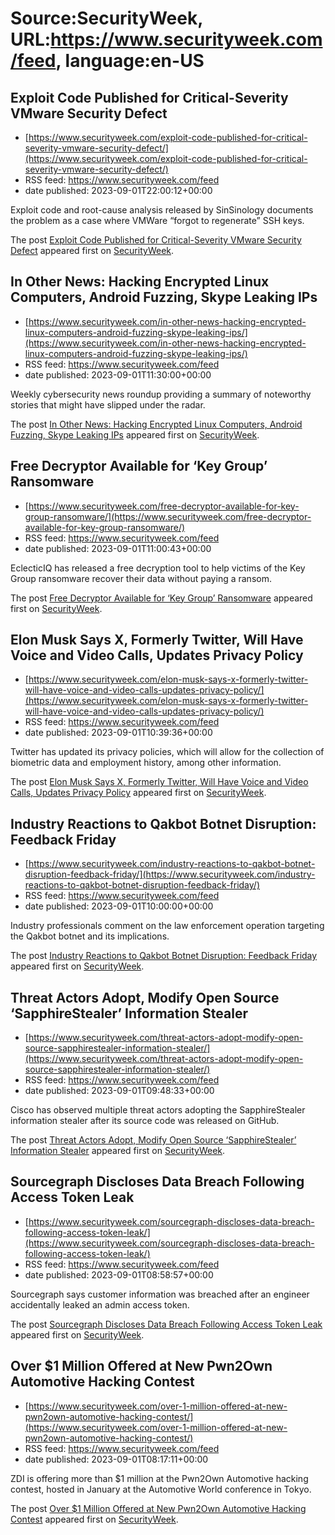 # Source:SecurityWeek, URL:https://www.securityweek.com/feed, language:en-US

## Exploit Code Published for Critical-Severity VMware Security Defect
 - [https://www.securityweek.com/exploit-code-published-for-critical-severity-vmware-security-defect/](https://www.securityweek.com/exploit-code-published-for-critical-severity-vmware-security-defect/)
 - RSS feed: https://www.securityweek.com/feed
 - date published: 2023-09-01T22:00:12+00:00

<p>Exploit code and root-cause analysis released by SinSinology documents the problem as a case where VMWare “forgot to regenerate” SSH keys.</p>
<p>The post <a href="https://www.securityweek.com/exploit-code-published-for-critical-severity-vmware-security-defect/" rel="nofollow">Exploit Code Published for Critical-Severity VMware Security Defect</a> appeared first on <a href="https://www.securityweek.com" rel="nofollow">SecurityWeek</a>.</p>

## In Other News: Hacking Encrypted Linux Computers, Android Fuzzing, Skype Leaking IPs
 - [https://www.securityweek.com/in-other-news-hacking-encrypted-linux-computers-android-fuzzing-skype-leaking-ips/](https://www.securityweek.com/in-other-news-hacking-encrypted-linux-computers-android-fuzzing-skype-leaking-ips/)
 - RSS feed: https://www.securityweek.com/feed
 - date published: 2023-09-01T11:30:00+00:00

<p>Weekly cybersecurity news roundup providing a summary of noteworthy stories that might have slipped under the radar.</p>
<p>The post <a href="https://www.securityweek.com/in-other-news-hacking-encrypted-linux-computers-android-fuzzing-skype-leaking-ips/" rel="nofollow">In Other News: Hacking Encrypted Linux Computers, Android Fuzzing, Skype Leaking IPs</a> appeared first on <a href="https://www.securityweek.com" rel="nofollow">SecurityWeek</a>.</p>

## Free Decryptor Available for ‘Key Group’ Ransomware
 - [https://www.securityweek.com/free-decryptor-available-for-key-group-ransomware/](https://www.securityweek.com/free-decryptor-available-for-key-group-ransomware/)
 - RSS feed: https://www.securityweek.com/feed
 - date published: 2023-09-01T11:00:43+00:00

<p>EclecticIQ has released a free decryption tool to help victims of the Key Group ransomware recover their data without paying a ransom.</p>
<p>The post <a href="https://www.securityweek.com/free-decryptor-available-for-key-group-ransomware/" rel="nofollow">Free Decryptor Available for &#8216;Key Group&#8217; Ransomware</a> appeared first on <a href="https://www.securityweek.com" rel="nofollow">SecurityWeek</a>.</p>

## Elon Musk Says X, Formerly Twitter, Will Have Voice and Video Calls, Updates Privacy Policy
 - [https://www.securityweek.com/elon-musk-says-x-formerly-twitter-will-have-voice-and-video-calls-updates-privacy-policy/](https://www.securityweek.com/elon-musk-says-x-formerly-twitter-will-have-voice-and-video-calls-updates-privacy-policy/)
 - RSS feed: https://www.securityweek.com/feed
 - date published: 2023-09-01T10:39:36+00:00

<p>Twitter has updated its privacy policies, which will allow for the collection of biometric data and employment history, among other information.</p>
<p>The post <a href="https://www.securityweek.com/elon-musk-says-x-formerly-twitter-will-have-voice-and-video-calls-updates-privacy-policy/" rel="nofollow">Elon Musk Says X, Formerly Twitter, Will Have Voice and Video Calls, Updates Privacy Policy</a> appeared first on <a href="https://www.securityweek.com" rel="nofollow">SecurityWeek</a>.</p>

## Industry Reactions to Qakbot Botnet Disruption: Feedback Friday
 - [https://www.securityweek.com/industry-reactions-to-qakbot-botnet-disruption-feedback-friday/](https://www.securityweek.com/industry-reactions-to-qakbot-botnet-disruption-feedback-friday/)
 - RSS feed: https://www.securityweek.com/feed
 - date published: 2023-09-01T10:00:00+00:00

<p>Industry professionals comment on the law enforcement operation targeting the Qakbot botnet and its implications.</p>
<p>The post <a href="https://www.securityweek.com/industry-reactions-to-qakbot-botnet-disruption-feedback-friday/" rel="nofollow">Industry Reactions to Qakbot Botnet Disruption: Feedback Friday</a> appeared first on <a href="https://www.securityweek.com" rel="nofollow">SecurityWeek</a>.</p>

## Threat Actors Adopt, Modify Open Source ‘SapphireStealer’ Information Stealer
 - [https://www.securityweek.com/threat-actors-adopt-modify-open-source-sapphirestealer-information-stealer/](https://www.securityweek.com/threat-actors-adopt-modify-open-source-sapphirestealer-information-stealer/)
 - RSS feed: https://www.securityweek.com/feed
 - date published: 2023-09-01T09:48:33+00:00

<p>Cisco has observed multiple threat actors adopting the SapphireStealer information stealer after its source code was released on GitHub.</p>
<p>The post <a href="https://www.securityweek.com/threat-actors-adopt-modify-open-source-sapphirestealer-information-stealer/" rel="nofollow">Threat Actors Adopt, Modify Open Source &#8216;SapphireStealer&#8217; Information Stealer</a> appeared first on <a href="https://www.securityweek.com" rel="nofollow">SecurityWeek</a>.</p>

## Sourcegraph Discloses Data Breach Following Access Token Leak
 - [https://www.securityweek.com/sourcegraph-discloses-data-breach-following-access-token-leak/](https://www.securityweek.com/sourcegraph-discloses-data-breach-following-access-token-leak/)
 - RSS feed: https://www.securityweek.com/feed
 - date published: 2023-09-01T08:58:57+00:00

<p>Sourcegraph says customer information was breached after an engineer accidentally leaked an admin access token.</p>
<p>The post <a href="https://www.securityweek.com/sourcegraph-discloses-data-breach-following-access-token-leak/" rel="nofollow">Sourcegraph Discloses Data Breach Following Access Token Leak</a> appeared first on <a href="https://www.securityweek.com" rel="nofollow">SecurityWeek</a>.</p>

## Over $1 Million Offered at New Pwn2Own Automotive Hacking Contest
 - [https://www.securityweek.com/over-1-million-offered-at-new-pwn2own-automotive-hacking-contest/](https://www.securityweek.com/over-1-million-offered-at-new-pwn2own-automotive-hacking-contest/)
 - RSS feed: https://www.securityweek.com/feed
 - date published: 2023-09-01T08:17:11+00:00

<p>ZDI is offering more than $1 million at the Pwn2Own Automotive hacking contest, hosted in January at the Automotive World conference in Tokyo.</p>
<p>The post <a href="https://www.securityweek.com/over-1-million-offered-at-new-pwn2own-automotive-hacking-contest/" rel="nofollow">Over $1 Million Offered at New Pwn2Own Automotive Hacking Contest</a> appeared first on <a href="https://www.securityweek.com" rel="nofollow">SecurityWeek</a>.</p>


